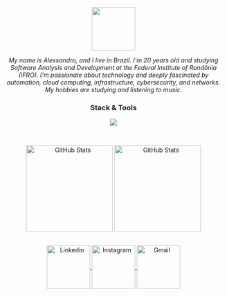 <div align="center">
<img 
   height="100px"
   src="https://readme-typing-svg.herokuapp.com?font=Dozer&size=60&pause=150&color=E33C82&center=true&vCenter=true&width=900&height=100px&lines=+++Welcome+to+my+GitHub"
/>
</div>

 <!-- ---------------------  -->
<p align="center"> 
  <i>  My name is Alexsandro, and I live in Brazil. I'm 20 years old and studying Software Analysis and Development at the Federal Institute of Rondônia (IFRO). I'm passionate about technology and deeply fascinated by automation, cloud computing, infrastructure, cybersecurity, and networks. My hobbies are studying and listening to music. 
  </i>
</p>

 <!-- ---------------------  -->

 
<div align="center">
  <h3> <strong>Stack & Tools </strong></h3>
</div>


 <!-- ---------------------  -->
 <p align="center">
    <img src="https://skillicons.dev/icons?i=aws,terraform,linux,docker,kubernetes,git,githubactions,py,go,c" />
 </p>
<br>

 <!-- ---------------------  -->



<p align="center">
<img 
   align="center"
   alt="GitHub Stats"
   height="200px"
   src="https://github-readme-stats.vercel.app/api/top-langs/?username=alexsandroocanha&bg_color=010409&layout=compact&theme=radical&border_color=010409&cache_seconds=1500" 
   valign="top"
/>
<img
   align="center"
   alt="GitHub Stats"
   height="200"
   src="https://github-readme-stats.vercel.app/api?username=alexsandroocanha&bg_color=010409&show_icons=true&theme=radical&border_color=010409&cache_seconds=1500"
   valign="top"
/>
</p>

<br>

<div align="center">
<a href="https://www.linkedin.com/in/alexsandro-ocanha-rodrigues-77149a35b/" target="_blank" rel="noopener noreferrer">
  <img
    align="center"
    alt="Linkedin"
    height="100"
    src="https://img.shields.io/badge/LinkedIn-0077B5?style=for-the-badge&logo=linkedin&logoColor=white"
  />
</a>
<a href="https://www.instagram.com/alexsandro.pcap/" target="_blank" rel="noopener noreferrer">
  <img
    align="center"
    alt="Instagram"
    height="100"
    src="https://img.shields.io/badge/Instagram-E4405F?style=for-the-badge&logo=instagram&logoColor=white"
  />
</a>
<a href="mailto:alexsandroocanha@gmail.com" target="_blank" rel="noopener noreferrer">
  <img
    align="center"
    alt="Gmail"
    height="100"
    src="https://img.shields.io/badge/Gmail-D14836?style=for-the-badge&logo=gmail&logoColor=white"
  />
</a>

</div>

<br>

<!-- <p align="center">
    <img src="https://raw.githubusercontent.com/alexsandroocanha/alexsandroocanha/output/snake.svg" alt="Snake animation" />
</p> -->
